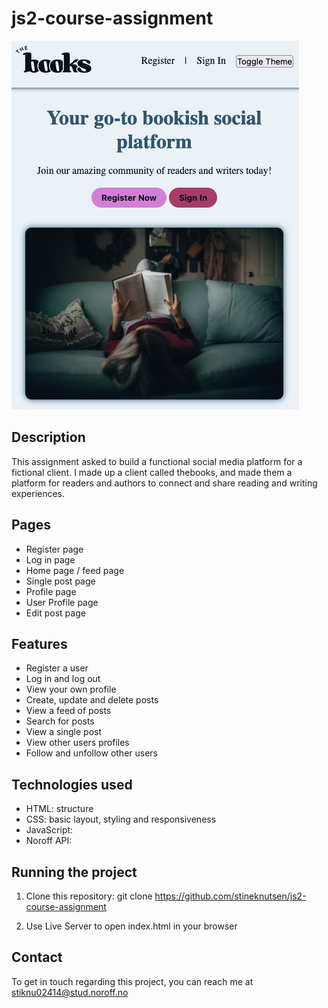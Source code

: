 # js2-course-assignment

![Project Screenshot](./assets/images/Screenshot%202025-02-23%20at%2022.49.00.png)

## Description

This assignment asked to build a functional social media platform for a fictional client. I made up a client called thebooks, and made them a platform for readers and authors to connect and share reading and writing experiences.

## Pages

- Register page
- Log in page
- Home page / feed page
- Single post page
- Profile page
- User Profile page
- Edit post page

## Features

- Register a user
- Log in and log out
- View your own profile
- Create, update and delete posts
- View a feed of posts
- Search for posts
- View a single post
- View other users profiles
- Follow and unfollow other users

## Technologies used

- HTML: structure
- CSS: basic layout, styling and responsiveness
- JavaScript:
- Noroff API:

## Running the project

1. Clone this repository: git clone https://github.com/stineknutsen/js2-course-assignment

2. Use Live Server to open index.html in your browser

## Contact

To get in touch regarding this project, you can reach me at
stiknu02414@stud.noroff.no
